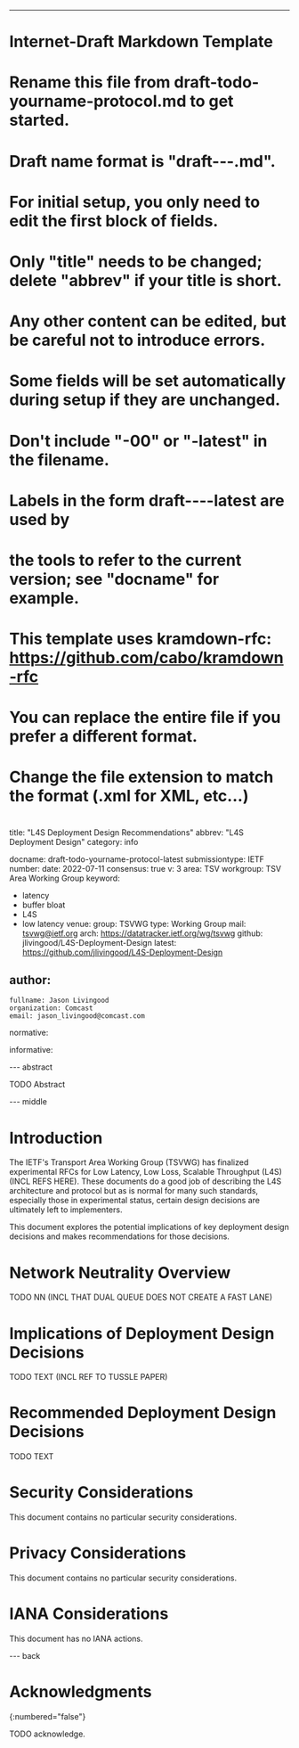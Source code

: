 ---
###
# Internet-Draft Markdown Template
#
# Rename this file from draft-todo-yourname-protocol.md to get started.
# Draft name format is "draft-<yourname>-<workgroup>-<name>.md".
#
# For initial setup, you only need to edit the first block of fields.
# Only "title" needs to be changed; delete "abbrev" if your title is short.
# Any other content can be edited, but be careful not to introduce errors.
# Some fields will be set automatically during setup if they are unchanged.
#
# Don't include "-00" or "-latest" in the filename.
# Labels in the form draft-<yourname>-<workgroup>-<name>-latest are used by
# the tools to refer to the current version; see "docname" for example.
#
# This template uses kramdown-rfc: https://github.com/cabo/kramdown-rfc
# You can replace the entire file if you prefer a different format.
# Change the file extension to match the format (.xml for XML, etc...)
#
###
title: "L4S Deployment Design Recommendations"
abbrev: "L4S Deployment Design"
category: info

docname: draft-todo-yourname-protocol-latest
submissiontype: IETF  
number: 
date: 2022-07-11
consensus: true
v: 3
area: TSV
workgroup: TSV Area Working Group
keyword:
 - latency
 - buffer bloat
 - L4S
 - low latency
venue:
  group: TSVWG
  type: Working Group
  mail: tsvwg@ietf.org
  arch: https://datatracker.ietf.org/wg/tsvwg
  github: jlivingood/L4S-Deployment-Design
  latest: https://github.com/jlivingood/L4S-Deployment-Design

author:
 -
    fullname: Jason Livingood
    organization: Comcast
    email: jason_livingood@comcast.com

normative: 

informative: 

--- abstract

TODO Abstract

--- middle

# Introduction

The IETF's Transport Area Working Group (TSVWG) has finalized experimental RFCs for Low Latency, Low Loss, Scalable Throughput (L4S) (INCL REFS HERE). These documents do a good job of describing the L4S architecture and protocol but as is normal for many such standards, especially those in experimental status, certain design decisions are ultimately left to implementers. 
 
 This document explores the potential implications of key deployment design decisions and makes recommendations for those decisions. 

# Network Neutrality Overview
 
TODO NN (INCL THAT DUAL QUEUE DOES NOT CREATE A FAST LANE)
 
# Implications of Deployment Design Decisions
 
TODO TEXT (INCL REF TO TUSSLE PAPER)
 
# Recommended Deployment Design Decisions
 
TODO TEXT
 
# Security Considerations

This document contains no particular security considerations. 
 
# Privacy Considerations

This document contains no particular security considerations. 

# IANA Considerations

This document has no IANA actions.


--- back

# Acknowledgments
{:numbered="false"}

TODO acknowledge.
